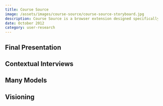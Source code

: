 ```yaml
---
title: Course Source
image: /assets/images/course-source/course-source-storyboard.jpg
description: Course Source is a browser extension designed specifically for students. It provides suggested search terms, class-curated links, and a class-specific search history. The concept was based on in-depth investigation of students' study habits through field research and domain modelling. 
date: October 2012
category: user-research
---
```


## Final Presentation

## Contextual Interviews

## Many Models

## Visioning